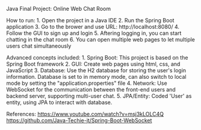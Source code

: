 Java Final Project: Online Web Chat Room

How to run:
	1. Open the project in a Java IDE
	2. Run the Spring Boot application
	3. Go to the brower and use URL: http://localhost:8080/
	4. Follow the GUI to sign up and login
	5. Aftering logging in, you can start chatting in the chat room
	6. You can open multiple web pages to let multiple users chat simultaneously

Advanced concepts included:
	1. Spring Boot: This project is based on the Spring Boot framework
	2. GUI: Create web pages using html, css, and JavaScript
	3. Database: Use the H2 database for storing the user's login information. Database is set to in memory mode, can also switch to local mode by setting the "application.properties" file
	4. Network: Use WebSocket for the communication between the front-end users and backend server, supporting multi-user chat.
	5. JPA/Entity: Coded 'User' as entity, using JPA to interact with database.


References:
	https://www.youtube.com/watch?v=msj3kLOLC4Q
	https://github.com/Java-Techie-jt/Spring-Boot-WebSocket